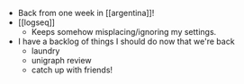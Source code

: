 - Back from one week in [[argentina]]!
- [[logseq]]
	- Keeps somehow misplacing/ignoring my settings.
- I have a backlog of things I should do now that we're back
	- laundry
	- unigraph review
	- catch up with friends!